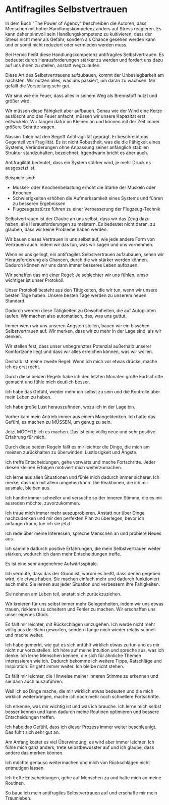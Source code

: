 # Antifragiles Selbstvertrauen

In dem Buch "The Power of Agency" beschreiben die Autoren, dass Menschen mit hoher Handlungskompetenz anders auf Stress reagieren. Es kann daher sinnvoll sein Handlungskompetenz zu kultivieren, dass der Stress nicht mehr als Gefahr, sondern als Chance gesehen werden kann und er somit nicht reduziert oder vermieden werden muss.

Bei Heroic heißt diese Handlungskompetenz antifragiles Selbstvertrauen. Es bedeutet durch Herausforderungen stärker zu werden und fordert uns dazu auf uns ihnen zu stellen, anstatt wegzulaufen.

Diese Art des Selbstvertrauens aufzubauen, kommt der Unbesiegbarkeit am nächsten. Wir nutzen alles, was uns passiert, um daran zu wachsen. Mir gefällt die Vorstellung sehr gut.

Wir sind wie ein Feuer, dass alles in seinem Weg als Brennstoff nutzt und größer wird.

Wir müssen diese Fähigkeit aber aufbauen. Genau wie der Wind eine Kerze auslöscht und das Feuer anfacht, müssen wir unsere Kapazität erst entwickeln. Wir fangen dafür im Kleinen an und können mit der Zeit immer größere Schritte wagen.

Nassim Taleb hat den Begriff Antifragilität geprägt. Er beschreibt das Gegenteil von Fragilität. Es ist nicht Robustheit, was die die Fähigkeit eines Systems, Veränderungen ohne Anpassung seiner anfänglich stabilen Struktur standzuhalten, bezeichnet. Irgendwann bricht es aber auch.

Antifragilität bedeutet, dass ein System stärker wird, je mehr Druck es ausgesetzt ist.

Beispiele sind:

- Muskel- oder Knochenbelastung erhöht die Stärke der Muskeln oder Knochen
- Schwierigkeiten erhöhen die Aufmerksamkeit eines Systems und führen zu besseren Ergebnissen
- Flugzeugabstürze führen zu einer Verbesserung der Flugzeug-Technik

Selbstvertrauen ist der Glaube an uns selbst, dass wir das Zeug dazu haben, alle Herausforderungen zu meistern. Es bedeutet nicht daran, zu glauben, dass wir keine Probleme haben werden.

Wir bauen dieses Vertrauen in uns selbst auf, wie jede andere Form von Vertrauen auch. indem wir das tun, was wir sagen und uns vornehmen.

Wenn es uns gelingt, ein antifragiles Selbstvertrauen aufzubauen, sehen wir Herausforderung als Chancen, durch die wir stärker werden können. Dadurch können wir uns dann immer besseres Leben aufbauen.

Wir schaffen das mit einer Regel: Je schlechter wir uns fühlen, umso wichtiger ist unser Protokoll.

Unser Protokoll besteht aus den Tätigkeiten, die wir tun, wenn wir unsere besten Tage haben. Unsere besten Tage werden zu unserem neuen Standard.

Dadurch werden diese Tätigkeiten zu Gewohnheiten, die auf Autopiloten laufen. Wir machen also automatisch, das, was uns guttut.

Immer wenn wir uns unseren Ängsten stellen, bauen wir ein bisschen Selbstvertrauen auf. Wir merken, dass wir zu mehr in der Lage sind, als wir denken.

Wir stellen fest, dass unser unbegrenztes Potenzial außerhalb unserer Komfortzone liegt und dass wir alles erreichen können, was wir wollen.

Deshalb ist meine zweite Regel: Wenn ich mich vor etwas drücke, mache ich es erst recht.

Durch diese beiden Regeln habe ich den letzten Monaten große Fortschritte gemacht und fühle mich deutlich besser.

Ich habe das Gefühl, wieder mehr ich selbst zu sein und die Kontrolle über mein Leben zu haben.

Ich habe große Lust herauszufinden, wozu ich in der Lage bin.

Vorher kam mein Antrieb immer aus einem Mangeldenken. Ich hatte das Gefühl, es machen zu MÜSSEN, um genug zu sein.

Jetzt MÖCHTE ich es machen. Das ist eine völlig neue und sehr positive Erfahrung für mich.

Durch diese beiden Regeln fällt es mir leichter die Dinge, die mich am meisten zurückhalten zu überwinden: Lustlosigkeit und Ängste.

Ich treffe Entscheidungen, gehe vorwärts und mache Fortschritte. Jeder diesen kleinen Erfolgen motiviert mich weiterzumachen.

Ich lerne aus allen Situationen und fühle mich dadurch immer sicherer. Ich merke, dass ich mit allem umgehen kann.
Die Reaktionen, die ich mir ausmale, bleiben aus.

Ich handle immer schneller und versuche so der inneren Stimme, die es mir ausreden möchte, zuvorzukommen.

Ich traue mich immer mehr auszuprobieren. Anstatt nur über Dinge nachzudenken und mir den perfekten Plan zu überlegen, bevor ich anfangen kann, tue ich sie jetzt.

Ich rede über meine Interessen, spreche Menschen an und probiere Neues aus.

Ich sammle dadurch positive Erfahrungen, die mein Selbstvertrauen weiter stärken, wodurch ich dann mehr Entscheidungen treffe.

Es ist eine sehr angenehme Aufwärtsspirale.

Ich vermute, dass das der Grund ist, warum es heißt, dass denen gegeben wird, die etwas haben. Sie machen einfach mehr und dadurch funktioniert auch mehr. Sie lernen aus jeder Situation und verbessern ihre Fähigkeiten.

Sie nehmen am Leben teil, anstatt sich zurückzuziehen.

Wir kreieren für uns selbst immer mehr Gelegenheiten, indem wir uns etwas trauen, riskieren zu scheitern und Fehler zu machen. Wir erschaffen uns unser eigenes Glück.

Es fällt mir leichter, mit Rückschlägen umzugehen. Ich werde nicht mehr völlig aus der Bahn geworfen, sondern fange mich wieder relativ schnell und mache weiter.

Ich habe gemerkt, wie gut es sich anfühlt wirklich etwas zu tun und es mir nicht nur vorzustellen. Ich höre auf meine Intuition und spreche aus, was ich denke.
Ich lerne Menschen kennen, die sich für ähnliche Themen interessieren wie ich. Dadurch bekomme ich weitere Tipps, Ratschläge und Inspiration. Es geht immer weiter. Ich bleibe nicht stehen.

Es fällt mir leichter, die Hinweise meiner inneren Stimme zu erkennen und sie dann auch auszuführen.

Weil ich so Dinge mache, die mir wirklich etwas bedeuten und die mich wirklich weiterbringen, mache ich noch mehr noch schnellere Fortschritte.

Ich erkenne, was mir wichtig ist und was ich brauche. Ich lerne mich selbst besser kennen und kann dadurch meine Routinen optimieren und bessere Entscheidungen treffen.

Ich habe das Gefühl, dass ich dieser Prozess immer weiter beschleunigt. Das fühlt sich sehr gut an.

Am Anfang kostet es viel Überwindung, es wird aber immer leichter. Ich fühle mich ganz anders, trete selbstbewusster auf und ich glaube, dass andere das merken können.

Ich möchte genauso weitermachen und mich von Rückschlägen nicht entmutigen lassen.

Ich treffe Entscheidungen, gehe auf Menschen zu und halte mich an meine Routinen.

So baue ich mein antifragiles Selbstvertrauen auf und erschaffe mir mein Traumleben.